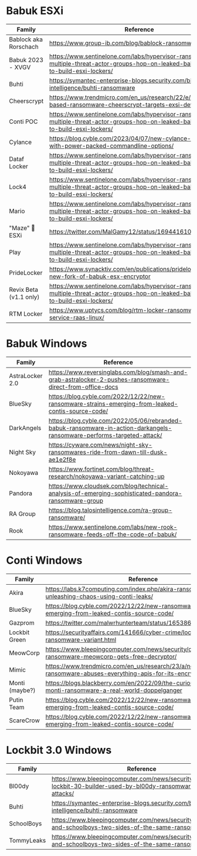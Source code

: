 
# Babuk ESXi

| Family      | Reference |
| ----------- | ----------- |
| Bablock aka Rorschach | https://www.group-ib.com/blog/bablock-ransomware/ |
| Babuk 2023 - XVGV     | https://www.sentinelone.com/labs/hypervisor-ransomware-multiple-threat-actor-groups-hop-on-leaked-babuk-code-to-build-esxi-lockers/ |
| Buhti                 | https://symantec-enterprise-blogs.security.com/blogs/threat-intelligence/buhti-ransomware |
| Cheerscrypt           | https://www.trendmicro.com/en_us/research/22/e/new-linux-based-ransomware-cheerscrypt-targets-exsi-devices.html |
| Conti POC             | https://www.sentinelone.com/labs/hypervisor-ransomware-multiple-threat-actor-groups-hop-on-leaked-babuk-code-to-build-esxi-lockers/ |
| Cylance               | https://blog.cyble.com/2023/04/07/new-cylance-ransomware-with-power-packed-commandline-options/ |
| Dataf Locker          | https://www.sentinelone.com/labs/hypervisor-ransomware-multiple-threat-actor-groups-hop-on-leaked-babuk-code-to-build-esxi-lockers/ |
| Lock4                 | https://www.sentinelone.com/labs/hypervisor-ransomware-multiple-threat-actor-groups-hop-on-leaked-babuk-code-to-build-esxi-lockers/ |
| Mario                 | https://www.sentinelone.com/labs/hypervisor-ransomware-multiple-threat-actor-groups-hop-on-leaked-babuk-code-to-build-esxi-lockers/ |
| "Maze" 🥴 ESXi           | https://twitter.com/MalGamy12/status/1694416105803055464 |
| Play                  | https://www.sentinelone.com/labs/hypervisor-ransomware-multiple-threat-actor-groups-hop-on-leaked-babuk-code-to-build-esxi-lockers/ |
| PrideLocker           | https://www.synacktiv.com/en/publications/pridelocker-a-new-fork-of-babuk-esx-encryptor |
| Revix Beta (v1.1 only) | https://www.sentinelone.com/labs/hypervisor-ransomware-multiple-threat-actor-groups-hop-on-leaked-babuk-code-to-build-esxi-lockers/ |
| RTM Locker            | https://www.uptycs.com/blog/rtm-locker-ransomware-as-a-service-raas-linux/ |

# Babuk Windows

| Family      | Reference |
| ----------- | ----------- |
| AstraLocker 2.0        | https://www.reversinglabs.com/blog/smash-and-grab-astralocker-2-pushes-ransomware-direct-from-office-docs |
| BlueSky                | https://blog.cyble.com/2022/12/22/new-ransomware-strains-emerging-from-leaked-contis-source-code/ |
| DarkAngels             | https://blog.cyble.com/2022/05/06/rebranded-babuk-ransomware-in-action-darkangels-ransomware-performs-targeted-attack/ |
| Night Sky              | https://cyware.com/news/night-sky-ransomwares-ride-from-dawn-till-dusk-ae1e2f8e |
| Nokoyawa               | https://www.fortinet.com/blog/threat-research/nokoyawa-variant-catching-up |
| Pandora                | https://www.cloudsek.com/blog/technical-analysis-of-emerging-sophisticated-pandora-ransomware-group |
| RA Group               | https://blog.talosintelligence.com/ra-group-ransomware/ |
| Rook                   | https://www.sentinelone.com/labs/new-rook-ransomware-feeds-off-the-code-of-babuk/ |

# Conti Windows

| Family      | Reference |
| ----------- | ----------- |
| Akira                   | https://labs.k7computing.com/index.php/akira-ransomware-unleashing-chaos-using-conti-leaks/ |
| BlueSky                 | https://blog.cyble.com/2022/12/22/new-ransomware-strains-emerging-from-leaked-contis-source-code/ |
| Gazprom                 | https://twitter.com/malwrhunterteam/status/1653869833816088576 |
| Lockbit Green           | https://securityaffairs.com/141666/cyber-crime/lockbit-green-ransomware-variant.html |
| MeowCorp                | https://www.bleepingcomputer.com/news/security/conti-based-ransomware-meowcorp-gets-free-decryptor/ |
| Mimic                   | https://www.trendmicro.com/en_us/research/23/a/new-mimic-ransomware-abuses-everything-apis-for-its-encryption-p.html |
| Monti (maybe?)          | https://blogs.blackberry.com/en/2022/09/the-curious-case-of-monti-ransomware-a-real-world-doppelganger |
| Putin Team              | https://blog.cyble.com/2022/12/22/new-ransomware-strains-emerging-from-leaked-contis-source-code/ |
| ScareCrow               | https://blog.cyble.com/2022/12/22/new-ransomware-strains-emerging-from-leaked-contis-source-code/ |

# Lockbit 3.0 Windows

| Family      | Reference |
| ----------- | ----------- |
| Bl00dy                  | https://www.bleepingcomputer.com/news/security/leaked-lockbit-30-builder-used-by-bl00dy-ransomware-gang-in-attacks/ |
| Buhti                   | https://symantec-enterprise-blogs.security.com/blogs/threat-intelligence/buhti-ransomware |
| SchoolBoys              | https://www.bleepingcomputer.com/news/security/tommyleaks-and-schoolboys-two-sides-of-the-same-ransomware-gang/ |
| TommyLeaks              | https://www.bleepingcomputer.com/news/security/tommyleaks-and-schoolboys-two-sides-of-the-same-ransomware-gang/ |
